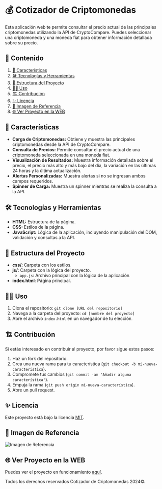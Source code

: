 # 💰 Cotizador de Criptomonedas

Esta aplicación web te permite consultar el precio actual de las principales criptomonedas utilizando la API de CryptoCompare. Puedes seleccionar una criptomoneda y una moneda fiat para obtener información detallada sobre su precio.

## 🎯 Contenido

1. [📝 Características](#-características)
2. [🛠️ Tecnologías y Herramientas](#-tecnologías-y-herramientas)
3. [🚀 Estructura del Proyecto](#-estructura-del-proyecto)
4. [🧑‍💻 Uso](#-uso)
5. [🏗️ Contribución](#-contribución)
6. [✨ Licencia](#-licencia)
7. [🙈 Imagen de Referencia](#-imagen-de-referencia)
8. [🌐 Ver Proyecto en la WEB](#-ver-proyecto-en-la-web)

## 📝 Características

- **Carga de Criptomonedas:** Obtiene y muestra las principales criptomonedas desde la API de CryptoCompare.
- **Consulta de Precios:** Permite consultar el precio actual de una criptomoneda seleccionada en una moneda fiat.
- **Visualización de Resultados:** Muestra información detallada sobre el precio, el precio más alto y más bajo del día, la variación en las últimas 24 horas y la última actualización.
- **Alertas Personalizadas:** Muestra alertas si no se ingresan ambos campos requeridos.
- **Spinner de Carga:** Muestra un spinner mientras se realiza la consulta a la API.

## 🛠️ Tecnologías y Herramientas

- **HTML:** Estructura de la página.
- **CSS:** Estilos de la página.
- **JavaScript:** Lógica de la aplicación, incluyendo manipulación del DOM, validación y consultas a la API.

## 🚀 Estructura del Proyecto

- **css/**: Carpeta con los estilos.
- **js/**: Carpeta con la lógica del proyecto.
  - `app.js`: Archivo principal con la lógica de la aplicación.
- **index.html**: Página principal.

## 🧑‍💻 Uso

1. Clona el repositorio: `git clone [URL del repositorio]`
2. Navega a la carpeta del proyecto: `cd [nombre del proyecto]`
3. Abre el archivo `index.html` en un navegador de tu elección.

## 🏗️ Contribución

Si estás interesado en contribuir al proyecto, por favor sigue estos pasos:

1. Haz un fork del repositorio.
2. Crea una nueva rama para tu característica (`git checkout -b mi-nueva-característica`).
3. Compromete tus cambios (`git commit -am 'Añadir alguna característica'`).
4. Empuja la rama (`git push origin mi-nueva-característica`).
5. Abre un pull request.

## ✨ Licencia

Este proyecto está bajo la licencia [MIT](https://opensource.org/licenses/MIT).

## 🙈 Imagen de Referencia

![Imagen de Referencia](https://i.postimg.cc/YSpvhn6s/Cotizador-criptomoneda.png)

## 🌐 Ver Proyecto en la WEB

Puedes ver el proyecto en funcionamiento [aquí](https://jmatochepacual.github.io/cotizador-criptomoneda/).

Todos los derechos reservados Cotizador de Criptomonedas 2024©.
